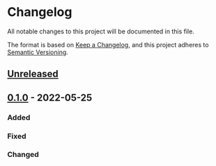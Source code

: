 # Changelog
All notable changes to this project will be documented in this file.

The format is based on [Keep a Changelog](https://keepachangelog.com/en/1.0.0/), and this project adheres to [Semantic Versioning](https://semver.org/spec/v2.0.0.html).


## [Unreleased]

## [0.1.0] - 2022-05-25
### Added


### Fixed


### Changed



[Unreleased]: https://github.com/devmessias/pyastrx/compare/0.1.0...master
[0.1.0]: https://github.com/devmessias/edgeseraser/compare/0.1.0...0.1.0
